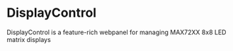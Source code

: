 # DisplayControl
DisplayControl is a feature-rich webpanel for managing MAX72XX 8x8 LED matrix displays
